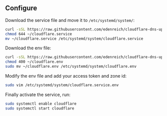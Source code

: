 ## Configure

Download the service file and move it to `/etc/systemd/system/`:

```sh
curl -sSL https://raw.githubusercontent.com/edenreich/cloudflare-dns-updater/master/systemd/cloudflare.service -o ~/cloudflare.service
chmod 644 ~/cloudflare.service
mv ~/cloudflare.service /etc/systemd/system/cloudflare.service
```

Download the env file:

```sh
curl -sSL https://raw.githubusercontent.com/edenreich/cloudflare-dns-updater/master/systemd/cloudflare.env -o ~/cloudflare.env
chmod 400 ~/cloudflare.env
sudo mv ~/cloudflare.env /etc/systemd/system/cloudflare.env
```

Modify the env file and add your access token and zone id:

```sh
sudo vim /etc/systemd/system/cloudflare.service.env
```

Finally activate the service, run: 

```sh
sudo systemctl enable cloudflare
sudo systemctl start cloudflare
```